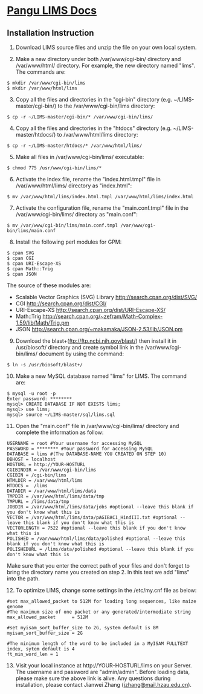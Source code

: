 # [Pangu LIMS Docs](README.md)
## Installation Instruction

1) Download LIMS source files and unzip the file on your own local system.

2) Make a new directory under both /var/www/cgi-bin/ directory and /var/www/html/ directory. For example, the new directory named "lims". The commands are:
```
$ mkdir /var/www/cgi-bin/lims
$ mkdir /var/www/html/lims
```
3) Copy all the files and directories in the "cgi-bin" directory (e.g. ~/LIMS-master/cgi-bin/) to the /var/www/cgi-bin/lims directory:
```
$ cp -r ~/LIMS-master/cgi-bin/* /var/www/cgi-bin/lims/
```
4) Copy all the files and directories in the "htdocs" directory (e.g. ~/LIMS-master/htdocs/) to /var/www/html/lims directory:
```
$ cp -r ~/LIMS-master/htdocs/* /var/www/html/lims/
```
5) Make all files in /var/www/cgi-bin/lims/ executable: 
```
$ chmod 775 /usr/www/cgi-bin/lims/*
```
6) Activate the index file, rename the "index.html.tmpl" file in /var/www/html/lims/ directory as "index.html":
```
$ mv /var/www/html/lims/index.html.tmpl /var/www/html/lims/index.html
```
7) Activate the configuration file, rename the "main.conf.tmpl" file in the /var/www/cgi-bin/lims/ directory as "main.conf":
```
$ mv /var/www/cgi-bin/lims/main.conf.tmpl /var/www/cgi-bin/lims/main.conf
```
8) Install the following perl modules for GPM: 
```
$ cpan SVG
$ cpan CGI
$ cpan URI-Escape-XS
$ cpan Math::Trig
$ cpan JSON
```
The source of these modules are:

- Scalable Vector Graphics (SVG) Library http://search.cpan.org/dist/SVG/
- CGI http://search.cpan.org/dist/CGI/
- URI-Escape-XS http://search.cpan.org/dist/URI-Escape-XS/
- Math::Trig http://search.cpan.org/~zefram/Math-Complex-1.59/lib/Math/Trig.pm
- JSON http://search.cpan.org/~makamaka/JSON-2.53/lib/JSON.pm

9) Download the blast+(ftp://ftp.ncbi.nih.gov/blast/) then install it in /usr/biosoft/ directory and create symbol link in the /var/www/cgi-bin/lims/ document by using the command: 
```
$ ln -s /usr/biosoft/blast+/
```
10) Make a new MySQL database named "lims" for LIMS. The command are:
```
$ mysql -u root -p
Enter password: ********
mysql> CREATE DATABASE IF NOT EXISTS lims;
mysql> use lims;
mysql> source ~/LIMS-master/sql/lims.sql
```
11) Open the "main.conf" file in /var/www/cgi-bin/lims/ directory and complete the information as follow:

```
USERNAME = root #Your username for accessing MySQL
PASSWORD = ******** #Your password for accessing MySQL
DATABASE = lims #(The DATABASE-NAME YOU CREATED ON STEP 10)
DBHOST = localhost
HOSTURL = http://YOUR-HOSTURL
CGIBINDIR = /var/www/cgi-bin/lims
CGIBIN = /cgi-bin/lims
HTMLDIR = /var/www/html/lims
HTDOCS =  /lims
DATADIR = /var/www/html/lims/data
TMPDIR = /var/www/html/lims/data/tmp
TMPURL = /lims/data/tmp
JOBDIR = /var/www/html/lims/data/jobs #optional --leave this blank if you don't know what this is
VECTOR = /var/www/html/lims/data/pAGIBAC1_HindIII.txt #optional --leave this blank if you don't know what this is
VECTORLENGTH = 7522 #optional --leave this blank if you don't know what this is
POLISHED = /var/www/html/lims/data/polished #optional --leave this blank if you don't know what this is
POLISHEDURL = /lims/data/polished #optional --leave this blank if you don't know what this is
```
Make sure that you enter the correct path of your files and don't forget to bring the directory name you created on step 2. In this text we add "lims" into the path.

12) To optimize LIMS, change some settings in the /etc/my.cnf file as below:
```
#set max_allowed_packet to 512M for loading long sequences, like maize genome
#The maximum size of one packet or any generated/intermediate string
max_allowed_packet      = 512M

#set myisam_sort_buffer_size to 2G, system default is 8M
myisam_sort_buffer_size = 2G

#The minimum length of the word to be included in a MyISAM FULLTEXT index, sytem default is 4
ft_min_word_len = 1
```
13) Visit your local instance at http://YOUR-HOSTURL/lims on your Server. The username and password are "admin/admin". Before loading data, please make sure the above link is alive. Any questions during installation, please contact Jianwei Zhang (jzhang@mail.hzau.edu.cn).
